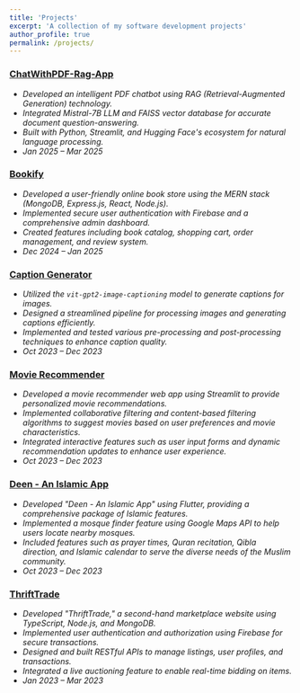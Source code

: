 ```yaml
---
title: 'Projects'
excerpt: 'A collection of my software development projects'
author_profile: true
permalink: /projects/
---
```


<head>
<title>Font Awesome Icons</title>
<meta name="viewport" content="width=device-width, initial-scale=1">
<link rel="stylesheet" href="https://cdnjs.cloudflare.com/ajax/libs/font-awesome/4.7.0/css/font-awesome.min.css">
</head>


### [ChatWithPDF-Rag-App](/projects/chatwithpdf-rag-app/) [<i class="fa fa-globe" style="color:black;"></i>](https://chatwithpdf-rag.streamlit.app)
- *Developed an intelligent PDF chatbot using RAG (Retrieval-Augmented Generation) technology.*
- *Integrated Mistral-7B LLM and FAISS vector database for accurate document question-answering.*
- *Built with Python, Streamlit, and Hugging Face's ecosystem for natural language processing.*
- *Jan 2025 – Mar 2025*

### [Bookify](/projects/bookify/) [<i class="fa fa-globe" style="color:black;"></i>](https://bookify-front.vercel.app)
- *Developed a user-friendly online book store using the MERN stack (MongoDB, Express.js, React, Node.js).*
- *Implemented secure user authentication with Firebase and a comprehensive admin dashboard.*
- *Created features including book catalog, shopping cart, order management, and review system.*
- *Dec 2024 – Jan 2025*

### [Caption Generator](/projects/caption-generator/)
- *Utilized the `vit-gpt2-image-captioning` model to generate captions for images.*
- *Designed a streamlined pipeline for processing images and generating captions efficiently.*
- *Implemented and tested various pre-processing and post-processing techniques to enhance caption quality.*
- *Oct 2023 – Dec 2023*

### [Movie Recommender](/projects/movie-recommender/)
- *Developed a movie recommender web app using Streamlit to provide personalized movie recommendations.*
- *Implemented collaborative filtering and content-based filtering algorithms to suggest movies based on user preferences and movie characteristics.*
- *Integrated interactive features such as user input forms and dynamic recommendation updates to enhance user experience.*
- *Oct 2023 – Dec 2023*

### [Deen - An Islamic App](/projects/deen-islamic-app/)
- *Developed "Deen - An Islamic App" using Flutter, providing a comprehensive package of Islamic features.*
- *Implemented a mosque finder feature using Google Maps API to help users locate nearby mosques.*
- *Included features such as prayer times, Quran recitation, Qibla direction, and Islamic calendar to serve the diverse needs of the Muslim community.*
- *Oct 2023 – Dec 2023*

### [ThriftTrade](/projects/thrifttrade/)
- *Developed "ThriftTrade," a second-hand marketplace website using TypeScript, Node.js, and MongoDB.*
- *Implemented user authentication and authorization using Firebase for secure transactions.*
- *Designed and built RESTful APIs to manage listings, user profiles, and transactions.*
- *Integrated a live auctioning feature to enable real-time bidding on items.*
- *Jan 2023 – Mar 2023*
